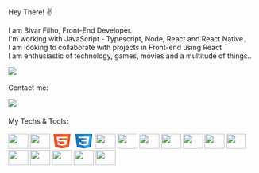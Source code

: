 Hey There! :v:

I am Bivar Filho, Front-End Developer.<br/>
I'm working with JavaScript - Typescript, Node, React and React Native..<br/>
I am looking to collaborate with projects in Front-end using React<br/>
I am enthusiastic of technology, games, movies and a multitude of things..<br/>

<img src='https://github-readme-stats.vercel.app/api/top-langs/?username=bivarz&theme=blue-green' />

Contact me: 
<div> 
  <a href='https://www.linkedin.com/in/paulobivarfilho/' target="_blank">
    <img  src='https://img.shields.io/badge/LinkedIn-0077B5?style=for-the-badge&logo=linkedin&logoColor=white' />
  </a>
</div>


<br>
My Techs & Tools:
<div style='display: inline_block'><br>

<img src="https://cdn.jsdelivr.net/gh/devicons/devicon@latest/icons/javascript/javascript-plain.svg" height="30" width="40" />
<img src="https://cdn.jsdelivr.net/gh/devicons/devicon@latest/icons/typescript/typescript-original.svg" height="30" width="40" />
<img src="https://raw.githubusercontent.com/devicons/devicon/master/icons/html5/html5-original.svg" height="30" width="40" />
<img src="https://raw.githubusercontent.com/devicons/devicon/master/icons/css3/css3-original.svg" height="30" width="40" /> 
<img src="https://cdn.jsdelivr.net/gh/devicons/devicon@latest/icons/sass/sass-original.svg" height="30" width="40" />
 <img src="https://cdn.jsdelivr.net/gh/devicons/devicon@latest/icons/jest/jest-plain.svg" height="30" width="40"  />      

<img src="https://cdn.jsdelivr.net/gh/devicons/devicon@latest/icons/react/react-original.svg" height="30" width="40" />
<img src="https://cdn.jsdelivr.net/gh/devicons/devicon@latest/icons/nextjs/nextjs-original.svg" height="30" width="40" />
  <img src="https://cdn.jsdelivr.net/gh/devicons/devicon@latest/icons/nodejs/nodejs-original-wordmark.svg" height="30" width="40" />
<img src="https://cdn.jsdelivr.net/gh/devicons/devicon@latest/icons/graphql/graphql-plain-wordmark.svg" height="30" width="40" />
<img src="https://cdn.jsdelivr.net/gh/devicons/devicon@latest/icons/mongodb/mongodb-plain-wordmark.svg" height="30" width="40" />  
<img src="https://cdn.jsdelivr.net/gh/devicons/devicon@latest/icons/postgresql/postgresql-plain-wordmark.svg" height="30" width="40"  />
          
<img src="https://cdn.jsdelivr.net/gh/devicons/devicon@latest/icons/amazonwebservices/amazonwebservices-plain-wordmark.svg" height="30" width="40" />
<img src="https://cdn.jsdelivr.net/gh/devicons/devicon@latest/icons/docker/docker-original-wordmark.svg" height="30" width="40" />
<img src="https://cdn.jsdelivr.net/gh/devicons/devicon@latest/icons/photoshop/photoshop-original.svg" height="30" width="40" />
<img src="https://cdn.jsdelivr.net/gh/devicons/devicon@latest/icons/figma/figma-original.svg" height="30" width="40" />

</div>

<!---
<picture>
  <source
    srcset="https://github-readme-stats.vercel.app/api?username=bivarz&show_icons=true&theme=dark"
    media="(prefers-color-scheme: dark)"
  />
  <source
    srcset="https://github-readme-stats.vercel.app/api?username=bivarz&show_icons=true"
    media="(prefers-color-scheme: light), (prefers-color-scheme: no-preference)"
  />
  <img src="https://github-readme-stats.vercel.app/api?username=bivarz&show_icons=true" />
</picture>
